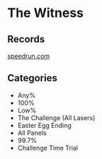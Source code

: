 # The Witness

## Records

[speedrun.com](http://www.speedrun.com/thewitness)

## Categories

- Any%
- 100%
- Low%
- The Challenge (All Lasers)
- Easter Egg Ending
- All Panels
- 99.7%
- Challenge Time Trial
